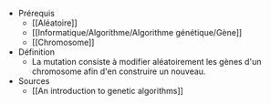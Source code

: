- Prérequis
	- [[Aléatoire]]
	- [[Informatique/Algorithme/Algorithme génétique/Gène]]
	- [[Chromosome]]
- Définition
	-	La mutation consiste à modifier aléatoirement les gènes d'un chromosome afin d'en construire un nouveau.
- Sources
	- [[An introduction to genetic algorithms]]
